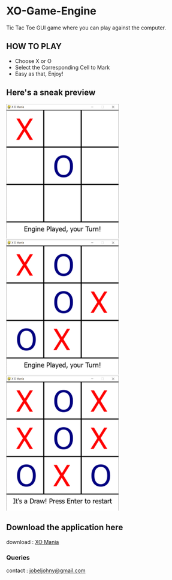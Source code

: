 # XO-Game-Engine
Tic Tac Toe GUI game where you can play against the computer. 




## HOW TO PLAY

- Choose X or O
- Select the Corresponding Cell to Mark
- Easy as that, Enjoy!

## Here's a sneak preview
<img src="screenshots/1.PNG" width="300" />  &emsp;&emsp;&emsp; <img src="screenshots/2.PNG" width="300" />  &emsp; <img src="screenshots/3.PNG" width="300" />



## Download the application here

download : [XO Mania](https://github.com/jobeljohny/XO-Game-Engine/raw/main/TIC%20TAC%20TOE.rar)

### Queries
contact : jobeljohny@gmail.com
